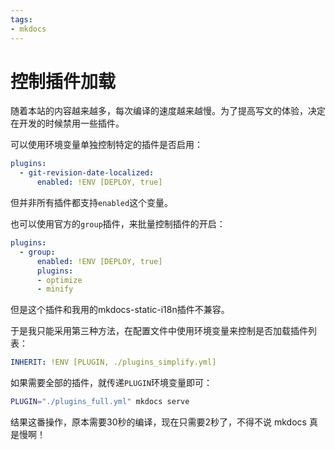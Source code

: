```yaml
---
tags:
- mkdocs
---
```


# 控制插件加载

随着本站的内容越来越多，每次编译的速度越来越慢。为了提高写文的体验，决定在开发的时候禁用一些插件。


可以使用环境变量单独控制特定的插件是否启用：

```yml
plugins:
  - git-revision-date-localized:
      enabled: !ENV [DEPLOY, true]
```

但并非所有插件都支持`enabled`这个变量。


也可以使用官方的`group`插件，来批量控制插件的开启：
```yml
plugins:
  - group:
      enabled: !ENV [DEPLOY, true]
      plugins:
      - optimize
      - minify
```
但是这个插件和我用的mkdocs-static-i18n插件不兼容。

于是我只能采用第三种方法，在配置文件中使用环境变量来控制是否加载插件列表：
```yml
INHERIT: !ENV [PLUGIN, ./plugins_simplify.yml]
```

如果需要全部的插件，就传递`PLUGIN`环境变量即可：
```bash
PLUGIN="./plugins_full.yml" mkdocs serve
```


结果这番操作，原本需要30秒的编译，现在只需要2秒了，不得不说 mkdocs 真是慢啊！
